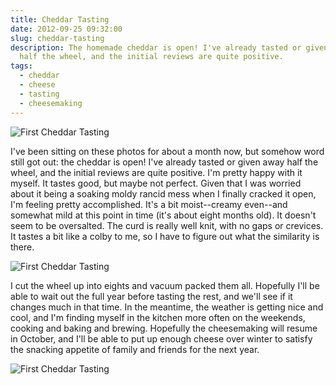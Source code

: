 ```yaml
---
title: Cheddar Tasting
date: 2012-09-25 09:32:00
slug: cheddar-tasting
description: The homemade cheddar is open! I've already tasted or given away
  half the wheel, and the initial reviews are quite positive.
tags:
  - cheddar
  - cheese
  - tasting
  - cheesemaking
---
```


![First Cheddar Tasting](7819999662.jpg)

I've been sitting on these photos for about a month now, but somehow word still got out: the cheddar is open! I've already tasted or given away half the wheel, and the initial reviews are quite positive. I'm pretty happy with it myself. It tastes good, but maybe not perfect. Given that I was worried about it being a soaking moldy rancid mess when I finally cracked it open, I'm feeling pretty accomplished. It's a bit moist--creamy even--and somewhat mild at this point in time (it's about eight months old). It doesn't seem to be oversalted. The curd is really well knit, with no gaps or crevices. It tastes a bit like a colby to me, so I have to figure out what the similarity is there.

![First Cheddar Tasting](7819974674.jpg)

I cut the wheel up into eights and vacuum packed them all. Hopefully I'll be able to wait out the full year before tasting the rest, and we'll see if it changes much in that time. In the meantime, the weather is getting nice and cool, and I'm finding myself in the kitchen more often on the weekends, cooking and baking and brewing. Hopefully the cheesemaking will resume in October, and I'll be able to put up enough cheese over winter to satisfy the snacking appetite of family and friends for the next year.

![First Cheddar Tasting](7820045254.jpg)
